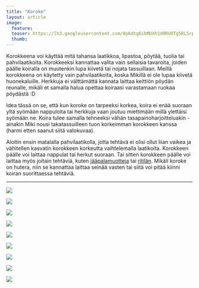 ```yaml
---
title: "Koroke"
layout: article
image:
  feature:
  teaser: https://lh3.googleusercontent.com/0p6dtg6ibMUXh1d0RV0Tg5RL5rpTeNvdm8nTcBTlFZ80oe7bqKdMECxwu9PJA-DbWr6J3w7l42RjTOsugy9VXWihleVVYpaDClkGAq_N7LSZ8Vlg3mWek0IFGKpUgcq68eVIjOLwQ2HspUY-YIzBvY91hW_Hxtn1daV8u2_NMgkbW-eSMTNj8LgwB-zm1QwJV0DMmCGFyem5O60bsHuEkKjZpPbO81GQhURt6OW7QimmQMxVAhQCSVUc6GlNbcn6zwtVfbPpc9YJHMyE-OTSmLsg4ibKZPAzw3drdyiHYC44eH_6DAxJwmdiPpmPx2rlS_VCKx2-qSI-fLvpebOgK0gOa-GeEIEb8_rNpwQyNF4gEp-LEvZWesOr3THn4A4v7ZJSgIOFQ0hpMluujR0yo4SCOmbuOTmOtvC-422kvlNonScz5gd6C-sk75hnAuT1ZJhtMMqaDMV-83pd28ck4DON6YgUf3dTmUU2RIVLlIoDkXyyXDdIKgNG7zfiIsBUs9Y2vPW-vcyu8zdI5rIKkHcjjjUDjqUQBghIC0KP9L8=w245
  thumb:
---
```


Korokkeena voi käyttää mitä tahansa laatikkoa, lipastoa, pöytää, tuolia tai pahvilaatikoita. Korokkeeksi kannattaa valita vain sellaisia tavaroita, joiden päälle koiralla on muutenkin lupa kiivetä tai nojata tassuillaan. Meillä korokkeena on käytetty vain pahvilaatikoita, koska Mikillä ei ole lupaa kiivetä huonekaluille. Herkkuja ei välttämättä kannata laittaa keittiön pöydän reunalle, mikäli et samalla halua opettaa koiraasi varastamaan ruokaa pöydästä :D

Idea tässä on se, että kun koroke on tarpeeksi korkea, koira ei enää suoraan yltä syömään nappuloita tai herkkuja vaan joutuu miettimään millä ylettäisi syömään ne. Koira tulee samalla tehneeksi vähän tasapainoharjoitteluakin - ainakin Miki nousi takatassuilleen tuon korkeimman korokkeen kanssa (harmi etten saanut siitä valokuvaa).

Aloitin ensin matalalla pahvilaatikolla, jotta tehtävä ei olisi ollut liian vaikea ja vähitellen kasvatin korokkeen korkeutta vaihtelemalla laatikoita. Korokkeen päälle voi laittaa nappulat tai herkut suoraan. Tai sitten korokkeen päälle voi laittaa myös joitain tehtäviä, kuten [jääpalamuotteja](http://minimuutti.com/aktivointi/jaapalamuotit/) tai [ritilän](http://minimuutti.com/aktivointi/ritila/). Mikäli koroke on hutera, niin se kannattaa laittaa seinää vasten tai siitä voi pitää kiinni koiran suorittaessa tehtäviä.

---

[![](https://lh3.googleusercontent.com/BWihSgXwA4RgoNRJIUMzuf5UqlpoWSRvJmfiZY-797rCvWJE02yr2fmQK7bh0lWFmQS33soRmW5jA-08XtXLtNod0F6_fEGWHjP5pdk4-V-wNrNbQ4zWaknMb8YJ5J1SnfeQcRZ7l7JfyC0IjxVMPAw-1M2NpIiv_02saundNoMxp_N2fSFlvtBnUDZxXMwqaGrlJkNjPLDzVP0bLe3peQ22_7iSJpi3lpteHgQyUMu6FB9FH_RQZ10Bt5tMGSopWpvZUr0mmsb0tjbtkDEzfbspxJ0Bxqz4REqMB8A8v5JjSx2IQPPP1-AtSJd5utABJwu87jH1WzoeckvByRD5dteOuamTERXsbmDThY2CQ0ZsOEr9z0SFRGCYZtSRQ12EMmF1zLjLeX7cmo_7t5vChzX0THcBipbS_4vvnge9yuBE6MgL0cwl4xtskLhBZzkWMYQtE_FeXMqnxid-BhoKaETFizFLaj_DDY0tRKIWhPQYT3e-utFMpN4D-MGL-iyWGdLG0yaSQUPwilB3PxihNHEqdwxbRjken_gLNji-v_c=w800)](https://lh3.googleusercontent.com/BWihSgXwA4RgoNRJIUMzuf5UqlpoWSRvJmfiZY-797rCvWJE02yr2fmQK7bh0lWFmQS33soRmW5jA-08XtXLtNod0F6_fEGWHjP5pdk4-V-wNrNbQ4zWaknMb8YJ5J1SnfeQcRZ7l7JfyC0IjxVMPAw-1M2NpIiv_02saundNoMxp_N2fSFlvtBnUDZxXMwqaGrlJkNjPLDzVP0bLe3peQ22_7iSJpi3lpteHgQyUMu6FB9FH_RQZ10Bt5tMGSopWpvZUr0mmsb0tjbtkDEzfbspxJ0Bxqz4REqMB8A8v5JjSx2IQPPP1-AtSJd5utABJwu87jH1WzoeckvByRD5dteOuamTERXsbmDThY2CQ0ZsOEr9z0SFRGCYZtSRQ12EMmF1zLjLeX7cmo_7t5vChzX0THcBipbS_4vvnge9yuBE6MgL0cwl4xtskLhBZzkWMYQtE_FeXMqnxid-BhoKaETFizFLaj_DDY0tRKIWhPQYT3e-utFMpN4D-MGL-iyWGdLG0yaSQUPwilB3PxihNHEqdwxbRjken_gLNji-v_c=s0)

[![](https://lh3.googleusercontent.com/xQxHdNk28rFEgNZ0oNkOzP_kwhC_13o4jrYjxK4ISiv3c5UnJMIPtjM_dZ0NNpRn_-bhrrpiPBEriqohlnqMqfHem83E05eorptlw6Z9uAPM3buxgwe30Dx_4m06yNhuz5vQm6ZGw7Z8QjUZhgjehEl2w1Dn1BBNBmCCid2RL5jOEM2E4GcvafFhCV5ua7vZTdhHwLS36qq_Lvbh55OR2NBtVTJA1R9E2yLOrVEfOxHIjZsBOF3cxvvX48nAyUw6nS87I2NwQjirZyzusfbggG9YpGTe1_3QFlMAQlMAv3PwOCYDhcuheyicS3adhRF0kFuxH1VwXonkzDZLzocP-jv2YPEC0ZoGrdM9m08g9iK0LkN0geqX1m20NJckQXxlH3JiCYzxTIDnn4OouOTL9YnFcapg6ZVUdAg5a9EapJOa11XA6bP1auGgD_P2BPVCkjbL39KlQZSwmopPbs0pxxcPTymVXd3hT_3Tdh6q6lOl7Bkq5r_8biubkFn1fz5L3vV51uguvg3UYvx-fUSPKeRFsIHGakVZAJurr8ZsHAE=w800)](https://lh3.googleusercontent.com/xQxHdNk28rFEgNZ0oNkOzP_kwhC_13o4jrYjxK4ISiv3c5UnJMIPtjM_dZ0NNpRn_-bhrrpiPBEriqohlnqMqfHem83E05eorptlw6Z9uAPM3buxgwe30Dx_4m06yNhuz5vQm6ZGw7Z8QjUZhgjehEl2w1Dn1BBNBmCCid2RL5jOEM2E4GcvafFhCV5ua7vZTdhHwLS36qq_Lvbh55OR2NBtVTJA1R9E2yLOrVEfOxHIjZsBOF3cxvvX48nAyUw6nS87I2NwQjirZyzusfbggG9YpGTe1_3QFlMAQlMAv3PwOCYDhcuheyicS3adhRF0kFuxH1VwXonkzDZLzocP-jv2YPEC0ZoGrdM9m08g9iK0LkN0geqX1m20NJckQXxlH3JiCYzxTIDnn4OouOTL9YnFcapg6ZVUdAg5a9EapJOa11XA6bP1auGgD_P2BPVCkjbL39KlQZSwmopPbs0pxxcPTymVXd3hT_3Tdh6q6lOl7Bkq5r_8biubkFn1fz5L3vV51uguvg3UYvx-fUSPKeRFsIHGakVZAJurr8ZsHAE=s0)

[![](https://lh3.googleusercontent.com/B7R23dipniu_-zyPmpYss2Hl78cwGdt8Z-pqS9-XFJngb1sk3CpRwnmQcAdjK43SGO7mVvcJj-IFxWJMOctzv-uOgvDwx4aYYsHj60Zz9AoDfKAUh5ciU_M--sQke-2V8dNG2kc1fzl1ik9aCCqsk5Iw9gzPfa7P1PhbBoX7YKLkDQK4WNC204FjoakpiqB_JLHCKQ5U--gmx940sKm7JKN9kbsL3AQPG2McwMFbaIQeGFisI-M18ByQpodGwXI7TTMXeGA02Um9Q8pL4pOAdY8c0IDalkIXCWT9kQKt_G11iO3ycL9sAEmSEUxlcVoJxEdbTH0I-9Z9ttTRukOgBCgNRZ5vtIn_G0plLnrHfdS5b-0fs-sYv3JybnHDwHRjxesnexQaci7swlb9cPM6H69yZxQNyzeDn82kVvRxfNix8j6lqNBHfceJ0WFV1bSNsKnMwvOAHTyxREIdAnCEgaDU00Q--JELg4g2j-gNfPu81up8D1ifvfXTkpzlcu6VV3stV3hy_vpXSRSO_AN6UwPpzTVWeueBKEidVomOO1s=w800)](https://lh3.googleusercontent.com/B7R23dipniu_-zyPmpYss2Hl78cwGdt8Z-pqS9-XFJngb1sk3CpRwnmQcAdjK43SGO7mVvcJj-IFxWJMOctzv-uOgvDwx4aYYsHj60Zz9AoDfKAUh5ciU_M--sQke-2V8dNG2kc1fzl1ik9aCCqsk5Iw9gzPfa7P1PhbBoX7YKLkDQK4WNC204FjoakpiqB_JLHCKQ5U--gmx940sKm7JKN9kbsL3AQPG2McwMFbaIQeGFisI-M18ByQpodGwXI7TTMXeGA02Um9Q8pL4pOAdY8c0IDalkIXCWT9kQKt_G11iO3ycL9sAEmSEUxlcVoJxEdbTH0I-9Z9ttTRukOgBCgNRZ5vtIn_G0plLnrHfdS5b-0fs-sYv3JybnHDwHRjxesnexQaci7swlb9cPM6H69yZxQNyzeDn82kVvRxfNix8j6lqNBHfceJ0WFV1bSNsKnMwvOAHTyxREIdAnCEgaDU00Q--JELg4g2j-gNfPu81up8D1ifvfXTkpzlcu6VV3stV3hy_vpXSRSO_AN6UwPpzTVWeueBKEidVomOO1s=s0)

[![](https://lh3.googleusercontent.com/M7xbJcQWSwWxT94RZMf-cs4kg__0RbaSeCddWhN6wp4wKyfEsgTpIz3qN0nD8elPfVjDV1TupKfhFssy5z0cyDDk1WKDR_u4RdnK15jEA6LwxTFLiB035O8BNSpBatPRQ6e9Ao_SzTrLGcUHkTqbe21CE_8PH4rOiDSG8YROqtSSshS1at6-C5Ez5cuzYBfbA5DIjOtRHUaCJuVnvkMquDUF0yGaVj-nWT_07l_h0S50CSKSHdmdl2-tBS37IGI0TVKxBauavs2wztpmmrv_MLCwhQwkKaznN2NxBjCUJb1KeWQHAuwDUUIfHoiEwar7Fz3kT_pqGBJVuX2B7xWww0qtNdQWEvIdyfoXr9F5CswcIU-rt78gSRqs0k5Mz25iLH4u1p2L7JCY_LQpz7xa1DDdem3bjWeaDMjByhDBhVb0dGSfsbogFNW_dZQM3cKShaVbubglYVL3JZBhoAsO-V-q_ZhF4io1MazIcFH1Mv-AjlmCv7jWFb0AFVh8Aleqbf8vi2qgIXlIzBkJ5z8nkW3yP9CaJ6CeCt_KjSIncYI=w800)](https://lh3.googleusercontent.com/M7xbJcQWSwWxT94RZMf-cs4kg__0RbaSeCddWhN6wp4wKyfEsgTpIz3qN0nD8elPfVjDV1TupKfhFssy5z0cyDDk1WKDR_u4RdnK15jEA6LwxTFLiB035O8BNSpBatPRQ6e9Ao_SzTrLGcUHkTqbe21CE_8PH4rOiDSG8YROqtSSshS1at6-C5Ez5cuzYBfbA5DIjOtRHUaCJuVnvkMquDUF0yGaVj-nWT_07l_h0S50CSKSHdmdl2-tBS37IGI0TVKxBauavs2wztpmmrv_MLCwhQwkKaznN2NxBjCUJb1KeWQHAuwDUUIfHoiEwar7Fz3kT_pqGBJVuX2B7xWww0qtNdQWEvIdyfoXr9F5CswcIU-rt78gSRqs0k5Mz25iLH4u1p2L7JCY_LQpz7xa1DDdem3bjWeaDMjByhDBhVb0dGSfsbogFNW_dZQM3cKShaVbubglYVL3JZBhoAsO-V-q_ZhF4io1MazIcFH1Mv-AjlmCv7jWFb0AFVh8Aleqbf8vi2qgIXlIzBkJ5z8nkW3yP9CaJ6CeCt_KjSIncYI=s0)

[![](https://lh3.googleusercontent.com/wKsB2NxIvyttBhp0swV2AhUr3qKvOOokjpjMhT_4LLxEVfDqbN58wJd3kU5qQmYIb135nZmG8_NvfzVxE78w2QlFid_P0dZba_5nXQoY4j7m12gEMLIEUna_ygYdcM2sa2lCa9Ei8xys7WrT1KexE8E-nNf86YslrnyAn8o6yjyoY1zmvieorpyaXOki0AHR3SXUUJX7fvP5T1yNaOMAJFSZC8WU5r4BOGE2sRjErXIjQqg1Dt-OzOsIRRcOQqqxMNUP4JgMEFDd8WRBMqm4urook4VEOqa1OardQ8BP91l9J47TdSBSTarPIFXRhGtYku6wTdzGirMNrA16DeGY5Mku1QekffjJJzaQeaSoN6mnKxE5VJygYkQ3mLTtDyRs8nGFVBSa3yUGCN2M_L6T20Avrv964YY7MCUQ65r9sOiy7gU0HVwj5dOXubheb2h_B8j46-AwEf3tswhm5lfeEwHSHlDnTOptOLwOiqcE3yCcOhb5I0IP6YnBG0ktEkTN8BYybJ_48drkuYkNJEliJgejHKStq_rCsKPVyY5bPAg=w800)](https://lh3.googleusercontent.com/wKsB2NxIvyttBhp0swV2AhUr3qKvOOokjpjMhT_4LLxEVfDqbN58wJd3kU5qQmYIb135nZmG8_NvfzVxE78w2QlFid_P0dZba_5nXQoY4j7m12gEMLIEUna_ygYdcM2sa2lCa9Ei8xys7WrT1KexE8E-nNf86YslrnyAn8o6yjyoY1zmvieorpyaXOki0AHR3SXUUJX7fvP5T1yNaOMAJFSZC8WU5r4BOGE2sRjErXIjQqg1Dt-OzOsIRRcOQqqxMNUP4JgMEFDd8WRBMqm4urook4VEOqa1OardQ8BP91l9J47TdSBSTarPIFXRhGtYku6wTdzGirMNrA16DeGY5Mku1QekffjJJzaQeaSoN6mnKxE5VJygYkQ3mLTtDyRs8nGFVBSa3yUGCN2M_L6T20Avrv964YY7MCUQ65r9sOiy7gU0HVwj5dOXubheb2h_B8j46-AwEf3tswhm5lfeEwHSHlDnTOptOLwOiqcE3yCcOhb5I0IP6YnBG0ktEkTN8BYybJ_48drkuYkNJEliJgejHKStq_rCsKPVyY5bPAg=s0)

[![](https://lh3.googleusercontent.com/hQLpsj4eXEOzDTsp8ZRs4EGpsbDE2Nmgo3BrkiLuDhruniCki_VN-6wP5TSoiQvlsXZOJVyYTKqTYSgv54is_NZN-1_0GrySE6c-eES6n0tACoGrSzTV5MZ6zwRZM07sjWE3FPIDxkcHOzKEoj2Pz1sSFmL7mhUPZ9nNxstWEkbr82OPDHm2OSIIp5rBM9-ei_zYG1PfizRv2x7M0TYokajJRHN44uTurlqMfVGjC5uJk3RtHNT-Za11MlMe62bRjp1CvbHBFRSbtYVzY3WfHOATWfFmWFEkEN2cDBLcHL0ySHnErZc36GgtvfTTiVOTkxVhj0dIbncxUOHCcpoTky0NdoNUHUR98O747yx9aY6uBzIw0k7bS0gacp_ixmqgURwMrDWuPmDRelTUYFadFuJNCKBtYPdY8BNjl9QI2p1N0AXkzF6KJovkHfRio3kt-b_MH6MUmHQEMuiHs3EeuU--4XVg8oRO2t-u0AEGoAwfQStU14j1g462CWybOVmIXkY3rBZNeMp4pFUYoB3V-n_IFQggL6oEtbvU9JK8FKY=w800)](https://lh3.googleusercontent.com/hQLpsj4eXEOzDTsp8ZRs4EGpsbDE2Nmgo3BrkiLuDhruniCki_VN-6wP5TSoiQvlsXZOJVyYTKqTYSgv54is_NZN-1_0GrySE6c-eES6n0tACoGrSzTV5MZ6zwRZM07sjWE3FPIDxkcHOzKEoj2Pz1sSFmL7mhUPZ9nNxstWEkbr82OPDHm2OSIIp5rBM9-ei_zYG1PfizRv2x7M0TYokajJRHN44uTurlqMfVGjC5uJk3RtHNT-Za11MlMe62bRjp1CvbHBFRSbtYVzY3WfHOATWfFmWFEkEN2cDBLcHL0ySHnErZc36GgtvfTTiVOTkxVhj0dIbncxUOHCcpoTky0NdoNUHUR98O747yx9aY6uBzIw0k7bS0gacp_ixmqgURwMrDWuPmDRelTUYFadFuJNCKBtYPdY8BNjl9QI2p1N0AXkzF6KJovkHfRio3kt-b_MH6MUmHQEMuiHs3EeuU--4XVg8oRO2t-u0AEGoAwfQStU14j1g462CWybOVmIXkY3rBZNeMp4pFUYoB3V-n_IFQggL6oEtbvU9JK8FKY=s0)

[![](https://lh3.googleusercontent.com/y3BgT89A1f5Rq3a-XBPIyvuz8nfXGpDgdXagqqCxZ0znKzGZ32iAAp9t4EjvyBXjkRQXM2DQ8GN8WQ7szW-kUHFxbyZ7hpjiJ9HexSqrlWraslTVnJr-bVDHp44oEyPoZA1PhTrJ-nOwvzK38FZI4j3BF5BTQ2bRc75jSg07URCwglUNgd6YyD_esrz2Bh9tcEJcWx6oOrmid8SPCF4td2Afot0N0D4y9gFsfa7YUz4pw4G75jDqwx1Omhf99nTm7CuYjIR2QDuu8q4AQdYTDP-4VbPfiDnJnMORyLRXIuVYrqk1aqwIo7c8cfsL13XVKt3lrY7zT0y2vgE1hKhtH23Y7CQIIafbzcQiUMZujaYBvaURgyHDaJJUr0W22wWFD4OFSw1C-U6jskz4Ezsxu8AGp5NZH_VCy0dbZeBWgxDmDSeUhWY1ZTC2D37ayiCkftswbG5s2wtOZC9sC_JX3WzTJ8nfoCnP-rvX2ouxxbGwIt3tvU1dJD2bdsHKx0jaJKLz7AWkQOFE14-SCrsiMXG_CJqCly-ksrc56nvxHmc=w800)](https://lh3.googleusercontent.com/y3BgT89A1f5Rq3a-XBPIyvuz8nfXGpDgdXagqqCxZ0znKzGZ32iAAp9t4EjvyBXjkRQXM2DQ8GN8WQ7szW-kUHFxbyZ7hpjiJ9HexSqrlWraslTVnJr-bVDHp44oEyPoZA1PhTrJ-nOwvzK38FZI4j3BF5BTQ2bRc75jSg07URCwglUNgd6YyD_esrz2Bh9tcEJcWx6oOrmid8SPCF4td2Afot0N0D4y9gFsfa7YUz4pw4G75jDqwx1Omhf99nTm7CuYjIR2QDuu8q4AQdYTDP-4VbPfiDnJnMORyLRXIuVYrqk1aqwIo7c8cfsL13XVKt3lrY7zT0y2vgE1hKhtH23Y7CQIIafbzcQiUMZujaYBvaURgyHDaJJUr0W22wWFD4OFSw1C-U6jskz4Ezsxu8AGp5NZH_VCy0dbZeBWgxDmDSeUhWY1ZTC2D37ayiCkftswbG5s2wtOZC9sC_JX3WzTJ8nfoCnP-rvX2ouxxbGwIt3tvU1dJD2bdsHKx0jaJKLz7AWkQOFE14-SCrsiMXG_CJqCly-ksrc56nvxHmc=s0)

[![](https://lh3.googleusercontent.com/ZYmA0XPrB1IJ0j4RttDzsedzfaaoNZ_RMba94wzMB2XYZdPeKCUA_GQKlm-6Hr7JhruKRRkBWFsXk84kai7aQDt1C2O_tgQmNT-pG94HglbKRRORF6nPDvxAK0RYJs3AmuLnHgvqlpNWpkIG_aBpACkLMpCxTxazUUvkmFGhb76dWb9H-ENc4L1ydjyKvNuqMKnlnpRtKXBDObaqOBk8fn2_TLN0XhF8eZkcftRZVRn9mi5J4r981HqQpSFwUHVBtkuvEKtbr_qeSX35G6-2CV4he7fUYAhrU3sP44CpZ83tL1R9Uy1uTY82pdkKWt4fmS-SavY82J3f2L0asL4Cw5Ng1hVeNQRk9SJ4OWajwPvkktB98fwoA7uwuKgBZxJ9gkpSJ3xJJjYMMtheycVYvT0MFGhjYVGybGK8MCbfjXNnHU5C0TgRMFUVpZAoRPVJTCCeKKpSKtTzou0ISw-sxEF0P9AlxKhtgt15_YMTFBNGivuef1jzMvFaH8wglVpojl8XL5qqVEywnv0MxZHoxU6V1zT9CWxUKePI4e-VYoA=w800)](https://lh3.googleusercontent.com/ZYmA0XPrB1IJ0j4RttDzsedzfaaoNZ_RMba94wzMB2XYZdPeKCUA_GQKlm-6Hr7JhruKRRkBWFsXk84kai7aQDt1C2O_tgQmNT-pG94HglbKRRORF6nPDvxAK0RYJs3AmuLnHgvqlpNWpkIG_aBpACkLMpCxTxazUUvkmFGhb76dWb9H-ENc4L1ydjyKvNuqMKnlnpRtKXBDObaqOBk8fn2_TLN0XhF8eZkcftRZVRn9mi5J4r981HqQpSFwUHVBtkuvEKtbr_qeSX35G6-2CV4he7fUYAhrU3sP44CpZ83tL1R9Uy1uTY82pdkKWt4fmS-SavY82J3f2L0asL4Cw5Ng1hVeNQRk9SJ4OWajwPvkktB98fwoA7uwuKgBZxJ9gkpSJ3xJJjYMMtheycVYvT0MFGhjYVGybGK8MCbfjXNnHU5C0TgRMFUVpZAoRPVJTCCeKKpSKtTzou0ISw-sxEF0P9AlxKhtgt15_YMTFBNGivuef1jzMvFaH8wglVpojl8XL5qqVEywnv0MxZHoxU6V1zT9CWxUKePI4e-VYoA=s0)

[![](https://lh3.googleusercontent.com/hSQzWnDu-h1Znh3jsw61yi_KjvsjElDG9P_YgjRhZNB9MQXte0ZTnIRzkJT3ecgxzboOh06aRfO9i2nRb05krPqxpBYWfU5XdfZOfYth0cZOWFwcWXzWuY3HT3jvnR2YLWeG8JNQSwb8WB6jdg4NkV-OHRKfqjkgUYVsWmhNlliuCr4pnrO6BRpscTN1_TiC2CPVPDLMCUbh5nX5R0Ik7FCVwzuTIIkb2E2WmS7vIFcdvv8FjGrIUIKmEXj2L82LvBPXIrEddjkh1JN2a998sPAg6_OcZjbcJWnUkxx_C0X6nLripAD7-pMF203oV1YVOtZm3OZWlXZWXbidoaPYqo6uKNWafG6QURLIMHLKejv0U8gk-JxFZCGsx4onfFQ0Un62lNRuNm3zOTGeU3iCCl3iydgypPhhcCN-NX2JrlU0O8-9d2kd7oavv7nFwMuXc7wDc5oRKFL9dBhlhoMcyaGPiqq_-NqMdAmRVC3AzEb-ecG40lUULml49_nFyAYTWJdbHRj5cDopF682vWz_Hl5SUXE0RapTTLGXqJg8YL0=w800)](https://lh3.googleusercontent.com/hSQzWnDu-h1Znh3jsw61yi_KjvsjElDG9P_YgjRhZNB9MQXte0ZTnIRzkJT3ecgxzboOh06aRfO9i2nRb05krPqxpBYWfU5XdfZOfYth0cZOWFwcWXzWuY3HT3jvnR2YLWeG8JNQSwb8WB6jdg4NkV-OHRKfqjkgUYVsWmhNlliuCr4pnrO6BRpscTN1_TiC2CPVPDLMCUbh5nX5R0Ik7FCVwzuTIIkb2E2WmS7vIFcdvv8FjGrIUIKmEXj2L82LvBPXIrEddjkh1JN2a998sPAg6_OcZjbcJWnUkxx_C0X6nLripAD7-pMF203oV1YVOtZm3OZWlXZWXbidoaPYqo6uKNWafG6QURLIMHLKejv0U8gk-JxFZCGsx4onfFQ0Un62lNRuNm3zOTGeU3iCCl3iydgypPhhcCN-NX2JrlU0O8-9d2kd7oavv7nFwMuXc7wDc5oRKFL9dBhlhoMcyaGPiqq_-NqMdAmRVC3AzEb-ecG40lUULml49_nFyAYTWJdbHRj5cDopF682vWz_Hl5SUXE0RapTTLGXqJg8YL0=s0)
